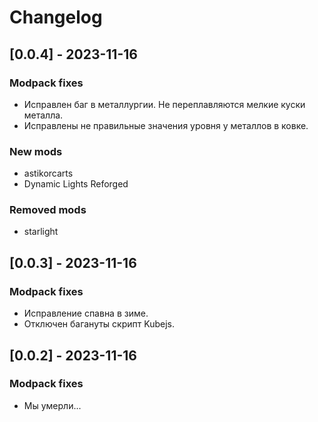 # Changelog
## [0.0.4] - 2023-11-16
### Modpack fixes
- Исправлен баг в металлургии. Не переплавляются мелкие куски металла.
- Исправлены не правильные значения уровня у металлов в ковке.
### New mods
- astikorcarts
- Dynamic Lights Reforged
### Removed mods
- starlight

## [0.0.3] - 2023-11-16
### Modpack fixes
- Исправление спавна в зиме.
- Отключен багануты скрипт Kubejs.

## [0.0.2] - 2023-11-16
### Modpack fixes
- Мы умерли...